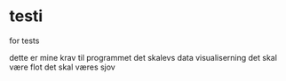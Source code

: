 # testi
for tests

dette er mine krav til programmet
det skalevs data visualiserning
det skal være flot
det skal væres sjov
